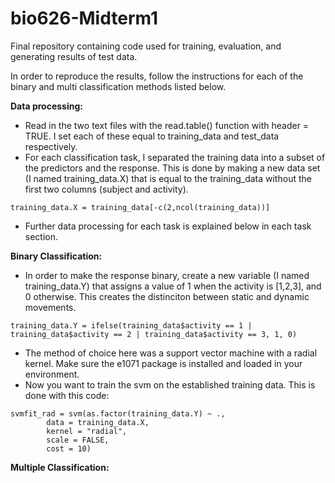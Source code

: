 # bio626-Midterm1
Final repository containing code used for training, evaluation, and generating results of test data. 

In order to reproduce the results, follow the instructions for each of the binary and multi classification methods listed below. 

**Data processing:**
- Read in the two text files with the read.table() function with header = TRUE. I set each of these equal to training_data and test_data respectively. 
- For each classification task, I separated the training data into a subset of the predictors and the response. This is done by making a new data set (I named training_data.X) that is equal to the training_data without the first two columns (subject and activity).

```
training_data.X = training_data[-c(2,ncol(training_data))]
```

- Further data processing for each task is explained below in each task section. 

**Binary Classification:**
- In order to make the response binary, create a new variable (I named training_data.Y) that assigns a value of 1 when the activity is [1,2,3], and 0 otherwise. This creates the distinciton between static and dynamic movements. 

```
training_data.Y = ifelse(training_data$activity == 1 | training_data$activity == 2 | training_data$activity == 3, 1, 0)
```

- The method of choice here was a support vector machine with a radial kernel. Make sure the e1071 package is installed and loaded in your environment. 
- Now you want to train the svm on the established training data. This is done with this code: 

```
svmfit_rad = svm(as.factor(training_data.Y) ~ ., 
        data = training_data.X, 
        kernel = "radial", 
        scale = FALSE, 
        cost = 10)
```

**Multiple Classification:**
